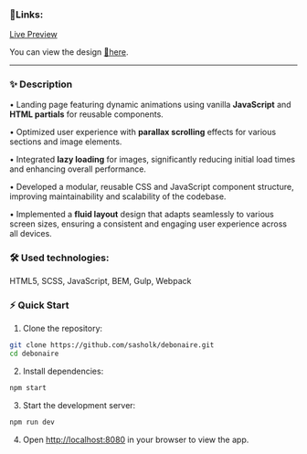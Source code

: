### **🔗Links:**

[Live Preview](https://sasholk.github.io/debonaire/dist/index.html)

You can view the design [🎨here](https://www.figma.com/design/tEw4P9dGp3lJJgIf3xriqP/HairstylistLandingPage-(1)?node-id=0-2&node-type=frame&t=80rZWWoEgDiIkewq-0). 

---

### **✨ Description**  

• Landing page featuring dynamic animations using vanilla **JavaScript** and **HTML partials** for reusable components.  

• Optimized user experience with **parallax scrolling** effects for various sections and image elements.  

• Integrated **lazy loading** for images, significantly reducing initial load times and enhancing overall performance.  

• Developed a modular, reusable CSS and JavaScript component structure, improving maintainability and scalability of the codebase. 

• Implemented a **fluid layout** design that adapts seamlessly to various screen sizes, ensuring a consistent and engaging user experience across all devices.

### **🛠️ Used technologies:** 

HTML5, SCSS, JavaScript, BEM, Gulp, Webpack

### **⚡ Quick Start**

1. Clone the repository:
    
```bash
git clone https://github.com/sasholk/debonaire.git
cd debonaire
```
    
2. Install dependencies:
    
```bash
npm start
```
    
3. Start the development server:
    
```bash
npm run dev
```
    
4. Open [http://localhost:8080](http://localhost:8080) in your browser to view the app.
